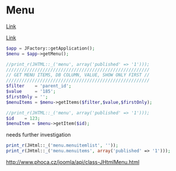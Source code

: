 # Menu

[Link](http://docs.joomla.org/How_to_determine_if_the_user_is_viewing_the_front_page)

[Link](http://api.joomla.org/cms-3/classes/JMenu.html)

```php
$app = JFactory::getApplication();
$menu = $app->getMenu();
```

```php
//print_r(JHTML::_('menu', array('published' => '1')));
///////////////////////////////////////////////////////
// GET MENU ITEMS, DB COLUMN, VALUE, SHOW ONLY FIRST //
///////////////////////////////////////////////////////
$filter    = 'parent_id';
$value     = '185';
$firstOnly = '';
$menuItems = $menu->getItems($filter,$value,$firstOnly);

//print_r(JHTML::_('menu', array('published' => '1')));
$id    = 123;
$menuItem = $menu->getItem($id);

```
needs further investigation

```php
print_r(JHtml::_('menu.menuitemlist', ''));
print_r(JHtml::_('menu.menuitems', array('published' => '1')));
```


http://www.phoca.cz/joomla/api/class-JHtmlMenu.html
